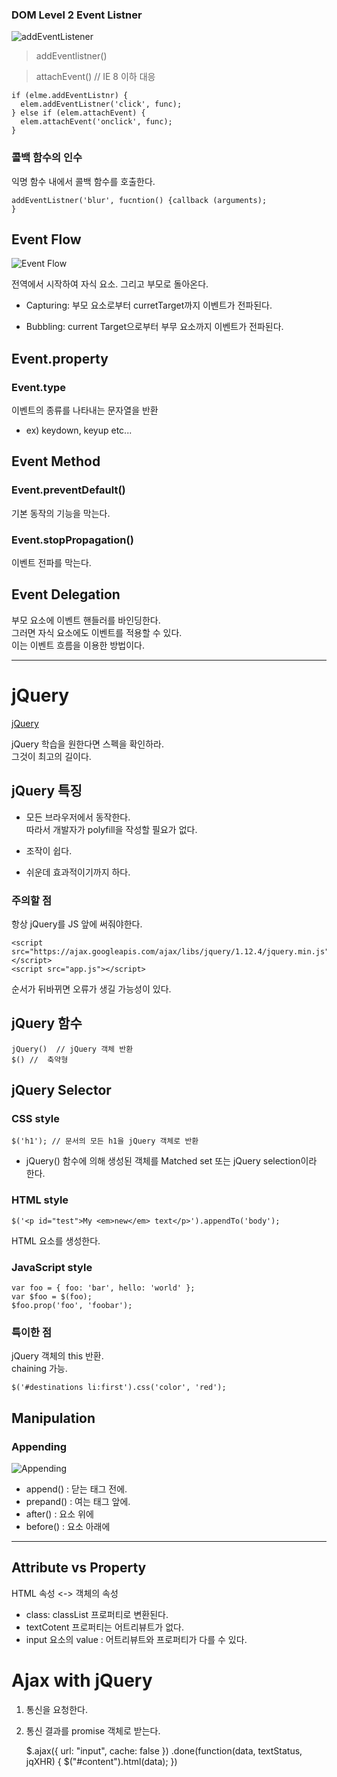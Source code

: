### DOM Level 2 Event Listner


![addEventListener](http://poiemaweb.com/img/event_listener.png)

> addEventlistner() 

> attachEvent() //  IE 8 이하 대응

    if (elme.addEventListnr) {
      elem.addEventListner('click', func);
    } else if (elem.attachEvent) {
      elem.attachEvent('onclick', func);
    }


### 콜백 함수의 인수

익명 함수 내에서 콜백 함수를 호출한다.

    addEventListner('blur', fucntion() {callback (arguments); 
    }


## Event Flow

![Event Flow](http://poiemaweb.com/img/eventflow.svg)  

전역에서 시작하여 자식 요소. 그리고 부모로 돌아온다.

- Capturing: 부모 요소로부터 curretTarget까지 이벤트가 전파된다.

- Bubbling: current Target으로부터 부무 요소까지 이벤트가 전파된다.

## Event.property

### Event.type

이벤트의 종류를 나타내는 문자열을 반환  

+ ex) keydown, keyup etc...

## Event Method

### Event.preventDefault()

기본 동작의 기능을 막는다.

### Event.stopPropagation()

이벤트 전파를 막는다.


## Event Delegation

부모 요소에 이벤트 핸들러를 바인딩한다.  
그러면 자식 요소에도 이벤트를 적용할 수 있다.  
이는 이벤트 흐름을 이용한 방법이다.

--- 

# jQuery

[jQuery](http://jquery.com/)

jQuery 학습을 원한다면 스펙을 확인하라.  
그것이 최고의 길이다.

## jQuery 특징

+ 모든 브라우저에서 동작한다.  
따라서 개발자가 polyfill을 작성할 필요가 없다.

+ 조작이 쉽다.

+ 쉬운데 효과적이기까지 하다.

### 주의할 점

항상 jQuery를 JS 앞에 써줘야한다. 

    <script src="https://ajax.googleapis.com/ajax/libs/jquery/1.12.4/jquery.min.js"></script>
    <script src="app.js"></script>

순서가 뒤바뀌면 오류가 생길 가능성이 있다.

## jQuery 함수

    jQuery()  // jQuery 객체 반환
    $() //  축약형
    

## jQuery Selector

### CSS style

    $('h1'); // 문서의 모든 h1을 jQuery 객체로 반환

+ jQuery() 함수에 의해 생성된 객체를 Matched set 또는 jQuery selection이라 한다.

### HTML style

    $('<p id="test">My <em>new</em> text</p>').appendTo('body');

HTML 요소를 생성한다.

### JavaScript style

    var foo = { foo: 'bar', hello: 'world' };
    var $foo = $(foo);
    $foo.prop('foo', 'foobar');


### 특이한 점

jQuery 객체의 this 반환.  
chaining 가능.

    $('#destinations li:first').css('color', 'red');

## Manipulation

### Appending

![Appending](http://poiemaweb.com/img/jq_Appending.png)

+ append() : 닫는 태그 전에.
+ prepand() : 여는 태그 앞에.
+ after() : 요소 위에
+ before() : 요소 아래에

---

## Attribute vs Property

HTML 속성 <-> 객체의 속성

+ class: classList 프로퍼티로 변환된다.
+ textCotent 프로퍼티는 어트리뷰트가 없다.
+ input 요소의 value : 어트리뷰트와 프로퍼티가 다를 수 있다.


# Ajax with jQuery


1. 통신을 요청한다.
2. 통신 결과를 promise 객체로 받는다.

    $.ajax({
    url: "input",
    cache: false
    })
      .done(function(data, textStatus, jqXHR) {
      $("#content").html(data);
      })

